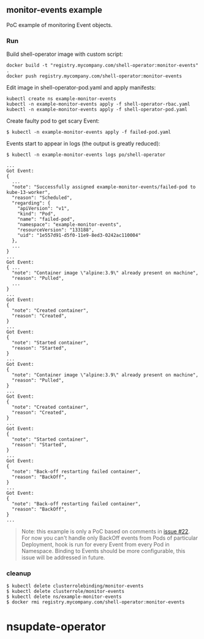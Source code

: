 ## monitor-events example

PoC example of monitoring Event objects.

### Run

Build shell-operator image with custom script:

```
docker build -t "registry.mycompany.com/shell-operator:monitor-events" .
docker push registry.mycompany.com/shell-operator:monitor-events
```

Edit image in shell-operator-pod.yaml and apply manifests:

```
kubectl create ns example-monitor-events
kubectl -n example-monitor-events apply -f shell-operator-rbac.yaml  
kubectl -n example-monitor-events apply -f shell-operator-pod.yaml
```

Create faulty pod to get scary Event:

```
$ kubectl -n example-monitor-events apply -f failed-pod.yaml
```

Events start to appear in logs (the output is greatly reduced):

```
$ kubectl -n example-monitor-events logs po/shell-operator

...
Got Event: 
{
  ...
  "note": "Successfully assigned example-monitor-events/failed-pod to kube-13-worker",
  "reason": "Scheduled",
  "regarding": {
    "apiVersion": "v1",
    "kind": "Pod",
    "name": "failed-pod",
    "namespace": "example-monitor-events",
    "resourceVersion": "133188",
    "uid": "1e557d91-d5f0-11e9-8ed3-0242ac110004"
  },
  ...
}
... 
Got Event: 
{ ...
  "note": "Container image \"alpine:3.9\" already present on machine",
  "reason": "Pulled",
  ...
}
...
Got Event: 
{
  "note": "Created container",
  "reason": "Created",
}
...
Got Event: 
{
  "note": "Started container",
  "reason": "Started",
}
...
Got Event: 
{
  "note": "Container image \"alpine:3.9\" already present on machine",
  "reason": "Pulled",
}
...
Got Event: 
{
  "note": "Created container",
  "reason": "Created",
}
...
Got Event: 
{
  "note": "Started container",
  "reason": "Started",
}
...
Got Event: 
{
  "note": "Back-off restarting failed container",
  "reason": "BackOff",
}
...
Got Event: 
{
  "note": "Back-off restarting failed container",
  "reason": "BackOff",
}
...
```

> Note: this example is only a PoC based on comments in [issue #22](https://github.com/flant/shell-operator/issues/22). For now you can't handle only BackOff events from Pods of particular Deployment, hook is run for every Event from every Pod in Namespace. Binding to Events should be more configurable, this issue will be addressed in future.

### cleanup

```
$ kubectl delete clusterrolebinding/monitor-events
$ kubectl delete clusterrole/monitor-events
$ kubectl delete ns/example-monitor-events
$ docker rmi registry.mycompany.com/shell-operator:monitor-events
```
# nsupdate-operator
